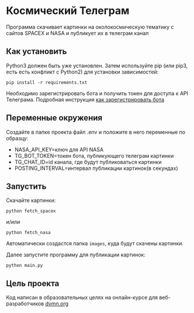 # Космический Телеграм


Программа скачивает картинки на околокосмическую тематику с сайтов SPACEX и NASA
и публикует их в телеграм канал


## Как установить

Python3 должен быть уже установлен. Затем используйте pip (или pip3, есть есть конфликт с Python2) для установки зависимостей:

```
pip install -r requirements.txt
```

Необходимо зарегистрировать бота и получить токен для доступа к API Телеграма. 
Подробная инструкция [как зарегистрировать бота](https://way23.ru/%D1%80%D0%B5%D0%B3%D0%B8%D1%81%D1%82%D1%80%D0%B0%D1%86%D0%B8%D1%8F-%D0%B1%D0%BE%D1%82%D0%B0-%D0%B2-telegram.html)


## Переменные окружения

Создайте в папке проекта файл .env и положите в него переменные по образцу:
* NASA_API_KEY=ключ для API NASA
* TG_BOT_TOKEN=токен бота, публикующего телеграм картинки
* TG_CHAT_ID=id канала, где будут публиковаться картинки
* POSTING_INTERVAL=интервал публикации картинок(в секундах)

## Запустить

Скачайте картинки:

```
python fetch_spacex
``` 

и/или 

```
python fetch_nasa
```

Автоматически создастся папка `images`, куда будут скачены картинки.

Далее запустите программу для публикации картинок:

```
python main.py
```


## Цель проекта

Код написан в образовательных целях на онлайн-курсе для веб-разработчиков [dvmn.org](dvmn.org)
